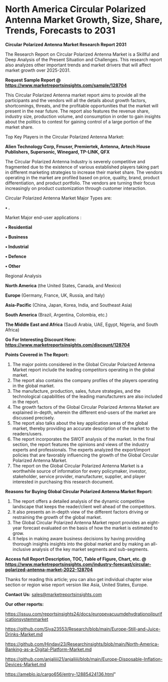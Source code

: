 # North America Circular Polarized Antenna Market Growth, Size, Share, Trends, Forecasts to 2031

<strong>Circular Polarized Antenna Market Research Report 2031</strong>

The Research Report on Circular Polarized Antenna Market is a Skillful and Deep Analysis of the Present Situation and Challenges. This research report also analyzes other important trends and market drivers that will affect market growth over 2025-2031.

<strong>Request Sample Report @ <a href=https://www.marketreportsinsights.com/sample/128704>https://www.marketreportsinsights.com/sample/128704</a></strong>

This Circular Polarized Antenna market report aims to provide all the participants and the vendors will all the details about growth factors, shortcomings, threats, and the profitable opportunities that the market will present in the near future. The report also features the revenue share, industry size, production volume, and consumption in order to gain insights about the politics to contest for gaining control of a large portion of the market share.

Top Key Players in the Circular Polarized Antenna Market:

<strong>Alien Technology Corp, Fmuser, Premiertek, Antenna, Artech House Publishers, Supersonic, Winegard, TP-LINK, QFX</strong>

The Circular Polarized Antenna Industry is severely competitive and fragmented due to the existence of various established players taking part in different marketing strategies to increase their market share. The vendors operating in the market are profiled based on price, quality, brand, product differentiation, and product portfolio. The vendors are turning their focus increasingly on product customization through customer interaction.

Circular Polarized Antenna Market Major Types are:

<strong>• .</strong>

Market Major end-user applications :

<strong>• Residential

• Business

• Industrial

• Defence

• Other</strong>

Regional Analysis

</u><strong><b>North America</b></strong> (the United States, Canada, and Mexico)

<strong><b>Europe </b></strong>(Germany, France, UK, Russia, and Italy)

<strong><b>Asia-Pacific</b></strong> (China, Japan, Korea, India, and Southeast Asia)

<strong><b>South America</b></strong> (Brazil, Argentina, Colombia, etc.)

<strong><b>The Middle East and Africa</b></strong> (Saudi Arabia, UAE, Egypt, Nigeria, and South Africa)

<strong>Go For Interesting Discount Here: <a href=https://www.marketreportsinsights.com/discount/128704>https://www.marketreportsinsights.com/discount/128704</a></strong>

<strong>Points Covered in The Report:</strong>
<ol>
  <li>The major points considered in the Global Circular Polarized Antenna Market report include the leading competitors operating in the global market.</li>
  <li>The report also contains the company profiles of the players operating in the global market.</li>
  <li>The manufacture, production, sales, future strategies, and the technological capabilities of the leading manufacturers are also included in the report.</li>
  <li>The growth factors of the Global Circular Polarized Antenna Market are explained in-depth, wherein the different end-users of the market are discussed precisely.</li>
  <li>The report also talks about the key application areas of the global market, thereby providing an accurate description of the market to the readers/users.</li>
  <li>The report incorporates the SWOT analysis of the market. In the final section, the report features the opinions and views of the industry experts and professionals. The experts analyzed the export/import policies that are favorably influencing the growth of the Global Circular Polarized Antenna Market.</li>
  <li>The report on the Global Circular Polarized Antenna Market is a worthwhile source of information for every policymaker, investor, stakeholder, service provider, manufacturer, supplier, and player interested in purchasing this research document.</li>
</ol>
<strong>Reasons for Buying Global Circular Polarized Antenna Market Report:</strong>

<ol>
  <li>The report offers a detailed analysis of the dynamic competitive landscape that keeps the reader/client well ahead of the competitors.</li>
  <li>It also presents an in-depth view of the different factors driving or restraining the growth of the global market.</li>
  <li>The Global Circular Polarized Antenna Market report provides an eight-year forecast evaluated on the basis of how the market is estimated to grow.</li>
  <li>It helps in making aware business decisions by having providing thorough insights insights into the global market and by making an all-inclusive analysis of the key market segments and sub-segments.</li>
</ol>
<strong>Access full Report Description, TOC, Table of Figure, Chart, etc. @ <a href=https://www.marketreportsinsights.com/industry-forecast/circular-polarized-antenna-market-2022-128704>https://www.marketreportsinsights.com/industry-forecast/circular-polarized-antenna-market-2022-128704</a></strong>


Thanks for reading this article; you can also get individual chapter wise section or region wise report version like Asia, United States, Europe.

<strong>Contact Us:</strong>
sales@marketreportsinsights.com

<strong>Our other reports:</strong>

<a href=https://issuu.com/reportsinsights24/docs/europevacuumdehydrationoilpurificationsystemmarket>https://issuu.com/reportsinsights24/docs/europevacuumdehydrationoilpurificationsystemmarket</a>

<a href=https://github.com/Siya23553/Research/blob/main/Europe-Still-and-Juice-Drinks-Market.md>https://github.com/Siya23553/Research/blob/main/Europe-Still-and-Juice-Drinks-Market.md</a>

<a href=https://github.com/Hindavi23/Researchinsights/blob/main/North-America-Banking-as-a-Digital-Platform-Market.md>https://github.com/Hindavi23/Researchinsights/blob/main/North-America-Banking-as-a-Digital-Platform-Market.md</a>

<a href=https://github.com/anjaliiii21/anjaliiii/blob/main/Europe-Disposable-Inflation-Devices-Market.md>https://github.com/anjaliiii21/anjaliiii/blob/main/Europe-Disposable-Inflation-Devices-Market.md</a>

<a href=https://ameblo.jp/cargo656/entry-12885424136.html>https://ameblo.jp/cargo656/entry-12885424136.html</a>"
